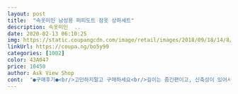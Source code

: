 ```yaml
---
layout: post 
title:  "속옷미인 남성용 퍼피도트 잠옷 상하세트" 
description: 속옷미인  ..
date: 2020-02-13 06:10:25 
img: https://static.coupangcdn.com/image/retail/images/2018/09/18/14/8/b70847a1-d58f-4d58-9a84-019dde07cec7.jpg 
linkUrl: https://coupa.ng/bo5y99 
categories: [1002] 
color: 43A047 
price: 10450 
author: Ask View Shop 
cont:  "●구매후기●<br/>고민하지말고 구매하세요<br/>길이는 좀긴편이고, 신축성이 있어서 나뿌지않습니다.<br/><br/>너무 만족하십니다.<br/><br/>몇번 돌리니까 고무줄 다 터지고 늘어났는데<br/>보기 안 좋았는데 막상 입어보니 본인도 편한지<br/>부드럽고 기분을 좋게만드는 잠옷임<br/>사이즈는 저희아빠가 배랑도좀 나오셨는데<br/>시장에서 산 이거비슷한 잠옷바지<br/>아빠드릴라고 주문했는데,<br/>알아서 찾아 입네요<br/>얇고 따뜻한 쌔미수면잠옷이 좋은거같아요~<br/>여름버전은 없나요<br/>역시 두꺼운 수면잠옷보다는<br/>옷이 몸에 착 감겨서 엄청 편하다고 하네요<br/>이건 아직도 쨍쨍하고<br/>재질도 부드럽고 색깔도 예쁘고 무엇보다<br/>재질이랑 고무줄 싸구려아닌것같아요<br/>집에서 매일 반팔런닝에 사각팬티 입고 다녀서<br/>키 171센치, 몸무게 76키인데 사이즈 잘 맞구요<br/>" 
---
```

